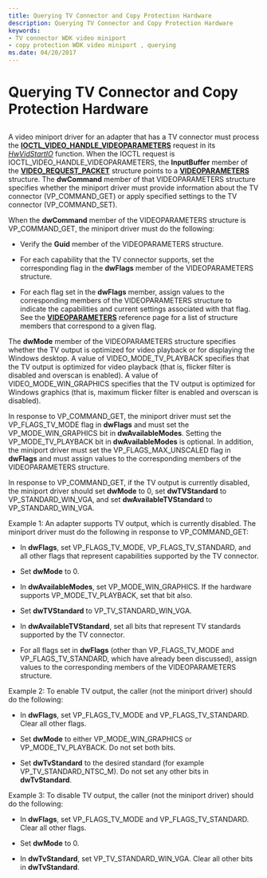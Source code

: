 ```yaml
---
title: Querying TV Connector and Copy Protection Hardware
description: Querying TV Connector and Copy Protection Hardware
keywords:
- TV connector WDK video miniport
- copy protection WDK video miniport , querying
ms.date: 04/20/2017
---
```


# Querying TV Connector and Copy Protection Hardware


## <span id="ddk_querying_tv_connector_and_copy_protection_hardware_gg"></span><span id="DDK_QUERYING_TV_CONNECTOR_AND_COPY_PROTECTION_HARDWARE_GG"></span>


A video miniport driver for an adapter that has a TV connector must process the [**IOCTL\_VIDEO\_HANDLE\_VIDEOPARAMETERS**](/windows-hardware/drivers/ddi/ntddvdeo/ni-ntddvdeo-ioctl_video_handle_videoparameters) request in its [*HwVidStartIO*](/windows-hardware/drivers/ddi/video/nc-video-pvideo_hw_start_io) function. When the IOCTL request is IOCTL\_VIDEO\_HANDLE\_VIDEOPARAMETERS, the **InputBuffer** member of the [**VIDEO\_REQUEST\_PACKET**](/windows-hardware/drivers/ddi/video/ns-video-_video_request_packet) structure points to a [**VIDEOPARAMETERS**](/windows/win32/api/tvout/ns-tvout-videoparameters) structure. The **dwCommand** member of that VIDEOPARAMETERS structure specifies whether the miniport driver must provide information about the TV connector (VP\_COMMAND\_GET) or apply specified settings to the TV connector (VP\_COMMAND\_SET).

When the **dwCommand** member of the VIDEOPARAMETERS structure is VP\_COMMAND\_GET, the miniport driver must do the following:

-   Verify the **Guid** member of the VIDEOPARAMETERS structure.

-   For each capability that the TV connector supports, set the corresponding flag in the **dwFlags** member of the VIDEOPARAMETERS structure.

-   For each flag set in the **dwFlags** member, assign values to the corresponding members of the VIDEOPARAMETERS structure to indicate the capabilities and current settings associated with that flag. See the [**VIDEOPARAMETERS**](/windows/win32/api/tvout/ns-tvout-videoparameters) reference page for a list of structure members that correspond to a given flag.

The **dwMode** member of the VIDEOPARAMETERS structure specifies whether the TV output is optimized for video playback or for displaying the Windows desktop. A value of VIDEO\_MODE\_TV\_PLAYBACK specifies that the TV output is optimized for video playback (that is, flicker filter is disabled and overscan is enabled). A value of VIDEO\_MODE\_WIN\_GRAPHICS specifies that the TV output is optimized for Windows graphics (that is, maximum flicker filter is enabled and overscan is disabled).

In response to VP\_COMMAND\_GET, the miniport driver must set the VP\_FLAGS\_TV\_MODE flag in **dwFlags** and must set the VP\_MODE\_WIN\_GRAPHICS bit in **dwAvailableModes**. Setting the VP\_MODE\_TV\_PLAYBACK bit in **dwAvailableModes** is optional. In addition, the miniport driver must set the VP\_FLAGS\_MAX\_UNSCALED flag in **dwFlags** and must assign values to the corresponding members of the VIDEOPARAMETERS structure.

In response to VP\_COMMAND\_GET, if the TV output is currently disabled, the miniport driver should set **dwMode** to 0, set **dwTVStandard** to VP\_STANDARD\_WIN\_VGA, and set **dwAvailableTVStandard** to VP\_STANDARD\_WIN\_VGA.

Example 1: An adapter supports TV output, which is currently disabled. The miniport driver must do the following in response to VP\_COMMAND\_GET:

-   In **dwFlags**, set VP\_FLAGS\_TV\_MODE, VP\_FLAGS\_TV\_STANDARD, and all other flags that represent capabilities supported by the TV connector.

-   Set **dwMode** to 0.

-   In **dwAvailableModes**, set VP\_MODE\_WIN\_GRAPHICS. If the hardware supports VP\_MODE\_TV\_PLAYBACK, set that bit also.

-   Set **dwTVStandard** to VP\_TV\_STANDARD\_WIN\_VGA.

-   In **dwAvailableTVStandard**, set all bits that represent TV standards supported by the TV connector.

-   For all flags set in **dwFlags** (other than VP\_FLAGS\_TV\_MODE and VP\_FLAGS\_TV\_STANDARD, which have already been discussed), assign values to the corresponding members of the VIDEOPARAMETERS structure.

Example 2: To enable TV output, the caller (not the miniport driver) should do the following:

-   In **dwFlags**, set VP\_FLAGS\_TV\_MODE and VP\_FLAGS\_TV\_STANDARD. Clear all other flags.

-   Set **dwMode** to either VP\_MODE\_WIN\_GRAPHICS or VP\_MODE\_TV\_PLAYBACK. Do not set both bits.

-   Set **dwTvStandard** to the desired standard (for example VP\_TV\_STANDARD\_NTSC\_M). Do not set any other bits in **dwTvStandard**.

Example 3: To disable TV output, the caller (not the miniport driver) should do the following:

-   In **dwFlags**, set VP\_FLAGS\_TV\_MODE and VP\_FLAGS\_TV\_STANDARD. Clear all other flags.

-   Set **dwMode** to 0.

-   In **dwTvStandard**, set VP\_TV\_STANDARD\_WIN\_VGA. Clear all other bits in **dwTvStandard**.

 


